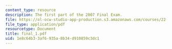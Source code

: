```yaml
---
content_type: resource
description: The first part of the 2007 Final Exam.
file: https://ol-ocw-studio-app-production.s3.amazonaws.com/courses/22-615-mhd-theory-of-fusion-systems-spring-2007/1e8c64b33af6935a8b34d910859c3dc1_final_1.pdf
file_type: application/pdf
resourcetype: Document
title: final_1.pdf
uid: 1e8c64b3-3af6-935a-8b34-d910859c3dc1
---
```

